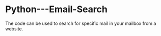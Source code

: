 # Python---Email-Search
The code can be used to search for specific mail in your mailbox from a website.
